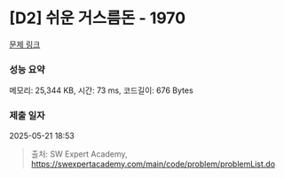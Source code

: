 # [D2] 쉬운 거스름돈 - 1970 

[문제 링크](https://swexpertacademy.com/main/code/problem/problemDetail.do?contestProbId=AV5PsIl6AXIDFAUq) 

### 성능 요약

메모리: 25,344 KB, 시간: 73 ms, 코드길이: 676 Bytes

### 제출 일자

2025-05-21 18:53



> 출처: SW Expert Academy, https://swexpertacademy.com/main/code/problem/problemList.do